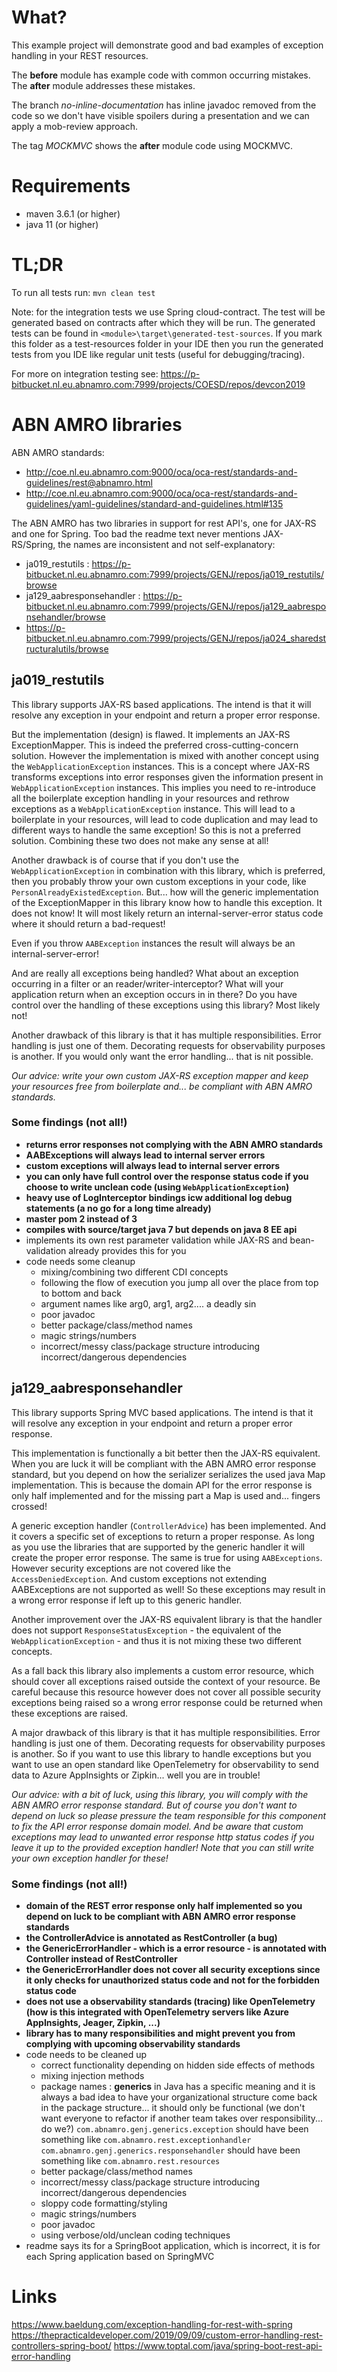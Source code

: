 # What?

This example project will demonstrate good and bad examples of exception handling in your REST 
resources.

The **before** module has example code with common occurring mistakes. The **after** module
addresses these mistakes. 

The branch _no-inline-documentation_ has inline javadoc removed from the code so we don't have 
visible spoilers during a presentation and we can apply a mob-review approach.

The tag _MOCKMVC_ shows the **after** module code using MOCKMVC.

# Requirements

* maven 3.6.1 (or higher)
* java 11 (or higher)

# TL;DR

To run all tests run: `mvn clean test`

Note: for the integration tests we use Spring cloud-contract. The test will be generated based
on contracts after which they will be run. The generated tests can be found in `<module>\target\generated-test-sources`.
If you mark this folder as a test-resources folder in your IDE then you run the generated tests 
from you IDE like regular unit tests (useful for debugging/tracing).

For more on integration testing see: https://p-bitbucket.nl.eu.abnamro.com:7999/projects/COESD/repos/devcon2019

# ABN AMRO libraries

ABN AMRO standards: 
- http://coe.nl.eu.abnamro.com:9000/oca/oca-rest/standards-and-guidelines/rest@abnamro.html
- http://coe.nl.eu.abnamro.com:9000/oca/oca-rest/standards-and-guidelines/yaml-guidelines/standard-and-guidelines.html#135

The ABN AMRO has two libraries in support for rest API's, one for JAX-RS and one for Spring. Too
bad the readme text never mentions JAX-RS/Spring, the names are inconsistent and not self-explanatory:
- ja019_restutils : https://p-bitbucket.nl.eu.abnamro.com:7999/projects/GENJ/repos/ja019_restutils/browse
- ja129_aabresponsehandler : https://p-bitbucket.nl.eu.abnamro.com:7999/projects/GENJ/repos/ja129_aabresponsehandler/browse
- https://p-bitbucket.nl.eu.abnamro.com:7999/projects/GENJ/repos/ja024_sharedstructuralutils/browse

## ja019_restutils

This library supports JAX-RS based applications. The intend is that it will resolve any exception in your endpoint and return
a proper error response. 

But the implementation (design) is flawed. It implements an JAX-RS ExceptionMapper. This is indeed the preferred 
cross-cutting-concern solution. However the implementation is mixed with another concept using the `WebApplicationException` 
instances. This is a concept where JAX-RS transforms exceptions into error responses given the information present 
in `WebApplicationException` instances. This implies you need to re-introduce all the boilerplate exception handling 
in your resources and rethrow exceptions as a `WebApplicationException` instance. This will lead to a boilerplate 
in your resources, will lead to code duplication and may lead to different ways to handle the same exception! So this 
is not a preferred solution. Combining these two does not make any sense at all!

Another drawback is of course that if you don't use the `WebApplicationException` in combination with this library, which 
is preferred, then you probably throw your own custom exceptions in your code, like `PersonAlreadyExistedException`. But...
how will the generic implementation of the ExceptionMapper in this library know how to handle this exception. It does not know!
It will most likely return an internal-server-error status code where it should return a bad-request!

Even if you throw `AABException` instances the result will always be an internal-server-error!

And are really all exceptions being handled? What about an exception occurring in a filter or an reader/writer-interceptor?
What will your application return when an exception occurs in in there? Do you have control over the handling of these
exceptions using this library? Most likely not!

Another drawback of this library is that it has multiple responsibilities. Error handling is just one of them. Decorating
requests for observability purposes is another. If you would only want the error handling... that is nit possible.

_Our advice: write your own custom JAX-RS exception mapper and keep your resources free from boilerplate and... be compliant
with ABN AMRO standards._

### Some findings (not all!)

- **returns error responses not complying with the ABN AMRO standards**
- **AABExceptions will always lead to internal server errors**
- **custom exceptions will always lead to internal server errors**
- **you can only have full control over the response status code if you choose to write unclean code (using `WebApplicationException`)**
- **heavy use of LogInterceptor bindings icw additional log debug statements (a no go for a long time already)**
- **master pom 2 instead of 3**  
- **compiles with source/target java 7 but depends on java 8 EE api**
- implements its own rest parameter validation while JAX-RS and bean-validation already provides this for you
- code needs some cleanup
  - mixing/combining two different CDI concepts
  - following the flow of execution you jump all over the place from top to bottom and back
  - argument names like arg0, arg1, arg2.... a deadly sin
  - poor javadoc
  - better package/class/method names
  - magic strings/numbers
  - incorrect/messy class/package structure introducing incorrect/dangerous dependencies
 

## ja129_aabresponsehandler

This library supports Spring MVC based applications. The intend is that it will resolve any exception in your 
endpoint and return a proper error response. 

This implementation is functionally a bit better then the JAX-RS equivalent. When you are luck it will be compliant
with the ABN AMRO error response standard, but you depend on how the serializer serializes the used java Map 
implementation. This is because the domain API for the error response is only half implemented and for the missing
part a Map is used and... fingers crossed!

A generic exception handler (`ControllerAdvice`) has been implemented. And it covers a specific set of exceptions
to return a proper response. As long as you use the libraries that are supported by the generic handler it will create 
the proper error response. The same is true for using `AABExceptions`. However security exceptions are not covered like
the `AccessDeniedException`. And custom exceptions not extending AABExceptions are not supported as well! So these 
exceptions may result in a wrong error response if left up to this generic handler.

Another improvement over the JAX-RS equivalent library is that the handler does not support `ResponseStatusException` -
the equivalent of the `WebApplicationException` - and thus it is not mixing these two different concepts.

As a fall back this library also implements a custom error resource, which should cover all exceptions raised outside 
the context of your resource. Be careful because this resource however does not cover all possible security exceptions 
being raised so a wrong error response could be returned when these exceptions are raised.

A major drawback of this library is that it has multiple responsibilities. Error handling is just one of them. Decorating
requests for observability purposes is another. So if you want to use this library to handle exceptions but you want to 
use an open standard like OpenTelemetry for observability to send data to Azure AppInsights or Zipkin... well you are 
in trouble!

_Our advice: with a bit of luck, using this library, you will comply with the ABN AMRO error response standard. But of 
course you don't want to depend on luck so please pressure the team responsible for this component to fix the API error
response domain model. And be aware that custom exceptions may lead to unwanted error response http status codes if you 
leave it up to the provided exception handler! Note that you can still write your own exception handler for these!_

### Some findings (not all!)

- **domain of the REST error response only half implemented so you depend on luck to be compliant with ABN AMRO error
  response standards**
- **the ControllerAdvice is annotated as RestController (a bug)**
- **the GenericErrorHandler - which is a error resource - is annotated with Controller instead of RestController**
- **the GenericErrorHandler does not cover all security exceptions since it only checks for unauthorized status code and
  not for the forbidden status code** 
- **does not use a observability standards (tracing) like OpenTelemetry (how is this integrated with OpenTelemetry servers
  like Azure AppInsights, Jeager, Zipkin, ...)**    
- **library has to many responsibilities and might prevent you from complying with upcoming observability standards**  
- code needs to be cleaned up 
  - correct functionality depending on hidden side effects of methods
  - mixing injection methods
  - package names : **generics** in Java has a specific meaning and it is always a bad idea to have your organizational 
    structure come back in the package structure... it should only be functional (we don't want everyone to refactor if 
    another team takes over responsibility... do we?)
    `com.abnamro.genj.generics.exception` should have been something like `com.abnamro.rest.exceptionhandler` 
    `com.abnamro.genj.generics.responsehandler` should have been something like `com.abnamro.rest.resources`
  - better package/class/method names
  - incorrect/messy class/package structure introducing incorrect/dangerous dependencies 
  - sloppy code formatting/styling
  - magic strings/numbers
  - poor javadoc
  - using verbose/old/unclean coding techniques  
- readme says its for a SpringBoot application, which is incorrect, it is for each Spring application based on SpringMVC


# Links

https://www.baeldung.com/exception-handling-for-rest-with-spring
https://thepracticaldeveloper.com/2019/09/09/custom-error-handling-rest-controllers-spring-boot/
https://www.toptal.com/java/spring-boot-rest-api-error-handling
